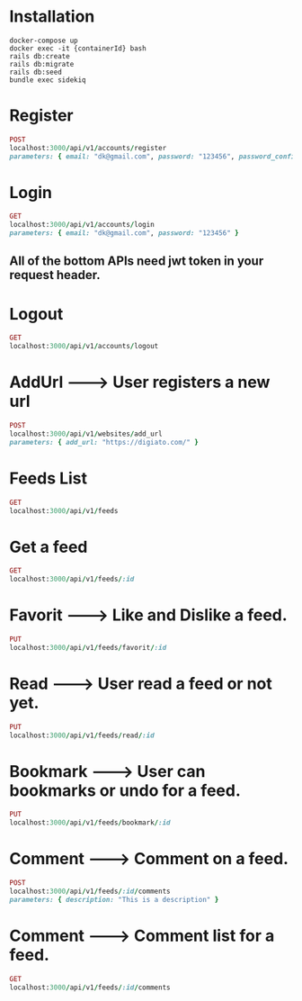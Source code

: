 # Installation
```docker
docker-compose up
docker exec -it {containerId} bash
rails db:create
rails db:migrate
rails db:seed
bundle exec sidekiq
```


# Register
```ruby
POST
localhost:3000/api/v1/accounts/register
parameters: { email: "dk@gmail.com", password: "123456", password_confirmation: "123456" }
```

# Login
```ruby
GET
localhost:3000/api/v1/accounts/login
parameters: { email: "dk@gmail.com", password: "123456" }
```

## All of the bottom APIs need jwt token in your request header.

# Logout
```ruby
GET
localhost:3000/api/v1/accounts/logout
```

# AddUrl --->  User registers a new url
```ruby
POST
localhost:3000/api/v1/websites/add_url
parameters: { add_url: "https://digiato.com/" }
```

# Feeds List
```ruby
GET
localhost:3000/api/v1/feeds
```

# Get a feed
```ruby
GET
localhost:3000/api/v1/feeds/:id
```

# Favorit ---> Like and Dislike a feed.
```ruby
PUT
localhost:3000/api/v1/feeds/favorit/:id
```

# Read ---> User read a feed or not yet.
```ruby
PUT
localhost:3000/api/v1/feeds/read/:id
```

# Bookmark ---> User can bookmarks or undo for a feed.
```ruby
PUT
localhost:3000/api/v1/feeds/bookmark/:id
```

# Comment ---> Comment on a feed.
```ruby
POST
localhost:3000/api/v1/feeds/:id/comments
parameters: { description: "This is a description" }
```

# Comment ---> Comment list for a feed.
```ruby
GET
localhost:3000/api/v1/feeds/:id/comments
```

